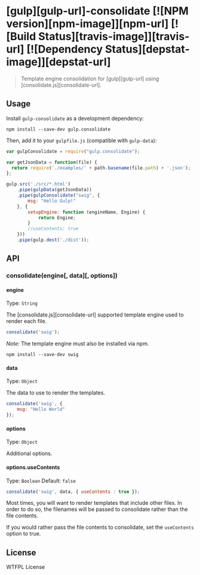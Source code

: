 # [gulp][gulp-url]-consolidate [![NPM version][npm-image]][npm-url] [![Build Status][travis-image]][travis-url] [![Dependency Status][depstat-image]][depstat-url]

> Template engine consolidation for [gulp][gulp-url] using [consolidate.js][consolidate-url].

## Usage

Install `gulp-consolidate` as a development dependency:

```shell
npm install --save-dev gulp.consolidate
```

Then, add it to your `gulpfile.js` (compatible with `gulp-data`):

```javascript
var gulpConsolidate = require("gulp.consolidate");

var getJsonData = function(file) {
  return require('./examples/' + path.basename(file.path) + '.json');
};

gulp.src('./src/*.html')
	.pipe(gulpData(getJsonData))
	.pipe(gulpConsolidate("swig", {
		msg: "Hello Gulp!"
	}, {
		setupEngine: function (engineName, Engine) {
			return Engine;
		}
		//useContents: true
	}))
	.pipe(gulp.dest('./dist'));
```

## API

### consolidate(engine[, data][, options])

#### engine
Type: `String`

The [consolidate.js][consolidate-url] supported template engine used to render each file.


```js
consolidate('swig');
```

_Note:_ The template engine must also be installed via npm.

```shell
npm install --save-dev swig
```

#### data
Type: `Object`

The data to use to render the templates.

```js
consolidate('swig', {
	msg: "Hello World"
});
```


#### options
Type: `Object`

Additional options.


#### options.useContents
Type: `Boolean`
Default: `false`

```js
consolidate('swig', data, { useContents : true });
```

Most times, you will want to render templates that include other files. In order to do so, the filenames will be passed to consolidate rather than the file contents.

If you would rather pass the file contents to consolidate, set the `useContents` option to true.

## License

WTFPL License
